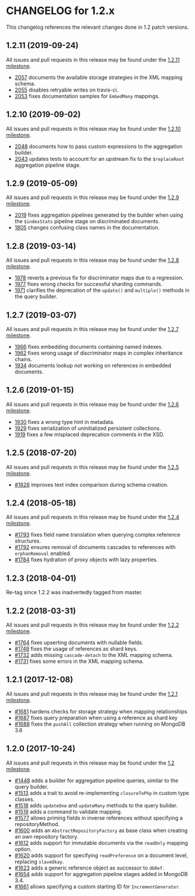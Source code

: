 CHANGELOG for 1.2.x
===================

This changelog references the relevant changes done in 1.2 patch versions.

1.2.11 (2019-09-24)
-------------------

All issues and pull requests in this release may be found under the
[1.2.11 milestone](https://github.com/doctrine/mongodb-odm/issues?q=milestone%3A1.2.11).

* [2057](https://github.com/doctrine/mongodb-odm/pull/2057) documents the available storage strategies in the XML mapping schema.
* [2055](https://github.com/doctrine/mongodb-odm/pull/2055) disables retryable writes on travis-ci.
* [2053](https://github.com/doctrine/mongodb-odm/pull/2053) fixes documentation samples for `EmbedMany` mappings.

1.2.10 (2019-09-02)
-------------------

All issues and pull requests in this release may be found under the
[1.2.10 milestone](https://github.com/doctrine/mongodb-odm/issues?q=milestone%3A1.2.10).

* [2048](https://github.com/doctrine/mongodb-odm/pull/2048) documents how to pass custom expressions to the aggregation builder.
* [2043](https://github.com/doctrine/mongodb-odm/pull/2043) updates tests to account for an upstream fix to the `$replaceRoot` aggregation pipeline stage.

1.2.9 (2019-05-09)
------------------

All issues and pull requests in this release may be found under the
[1.2.9 milestone](https://github.com/doctrine/mongodb-odm/issues?q=milestone%3A1.2.9).

* [2019](https://github.com/doctrine/mongodb-odm/pull/2019) fixes aggregation pipelines generated by the builder when using the `$indexStats` pipeline stage on discriminated documents.
* [1805](https://github.com/doctrine/mongodb-odm/pull/1805) changes confusing class names in the documentation.

1.2.8 (2019-03-14)
------------------

All issues and pull requests in this release may be found under the
[1.2.8 milestone](https://github.com/doctrine/mongodb-odm/issues?q=milestone%3A1.2.8).

* [1978](https://github.com/doctrine/mongodb-odm/pull/1978) reverts a previous fix for discriminator maps due to a regression.
* [1977](https://github.com/doctrine/mongodb-odm/pull/1977) fixes wrong checks for successful sharding commands.
* [1971](https://github.com/doctrine/mongodb-odm/pull/1971) clarifies the deprecation of the `update()` and `multiple()` methods in the query builder.

1.2.7 (2019-03-07)
------------------

All issues and pull requests in this release may be found under the
[1.2.7 milestone](https://github.com/doctrine/mongodb-odm/issues?q=milestone%3A1.2.7).

* [1966](https://github.com/doctrine/mongodb-odm/pull/1966) fixes embedding documents containing named indexes.
* [1962](https://github.com/doctrine/mongodb-odm/pull/1962) fixes wrong usage of discriminator maps in complex inheritance chains.
* [1934](https://github.com/doctrine/mongodb-odm/pull/1934) documents lookup not working on references in embedded documents.

1.2.6 (2019-01-15)
------------------

All issues and pull requests in this release may be found under the
[1.2.6 milestone](https://github.com/doctrine/mongodb-odm/issues?q=milestone%3A1.2.6).

* [1930](https://github.com/doctrine/mongodb-odm/pull/1930) fixes a wrong type hint in metadata.
* [1929](https://github.com/doctrine/mongodb-odm/pull/1929) fixes serialization of uninitialized persistent collections.
* [1919](https://github.com/doctrine/mongodb-odm/pull/1919) fixes a few misplaced deprecation comments in the XSD.

1.2.5 (2018-07-20)
------------------

All issues and pull requests in this release may be found under the
[1.2.5 milestone](https://github.com/doctrine/mongodb-odm/issues?q=milestone%3A1.2.5).

* [#1828](https://github.com/doctrine/mongodb-odm/pull/1828) improves text index comparison during schema creation.

1.2.4 (2018-05-18)
------------------

All issues and pull requests in this release may be found under the
[1.2.4 milestone](https://github.com/doctrine/mongodb-odm/issues?q=milestone%3A1.2.4).

* [#1793](https://github.com/doctrine/mongodb-odm/pull/1793) fixes field name translation when querying complex reference structures.
* [#1792](https://github.com/doctrine/mongodb-odm/pull/1792) ensures removal of documents cascades to references with `orphanRemoval` enabled.
* [#1784](https://github.com/doctrine/mongodb-odm/pull/1784) fixes hydration of proxy objects with lazy properties.

1.2.3 (2018-04-01)
------------------

Re-tag since 1.2.2 was inadvertedly tagged from master.

1.2.2 (2018-03-31)
------------------

All issues and pull requests in this release may be found under the
[1.2.2 milestone](https://github.com/doctrine/mongodb-odm/issues?q=milestone%3A1.2.2).

* [#1764](https://github.com/doctrine/mongodb-odm/pull/1764) fixes upserting documents with nullable fields.
* [#1748](https://github.com/doctrine/mongodb-odm/pull/1748) fixes the usage of references as shard keys.
* [#1732](https://github.com/doctrine/mongodb-odm/pull/1732) adds missing `cascade-detach` to the XML mapping schema.
* [#1731](https://github.com/doctrine/mongodb-odm/pull/1731) fixes some errors in the XML mapping schema. 

1.2.1 (2017-12-08)
------------------

All issues and pull requests in this release may be found under the
[1.2.1 milestone](https://github.com/doctrine/mongodb-odm/issues?q=milestone%3A1.2.1).

* [#1681](https://github.com/doctrine/mongodb-odm/pull/1681) hardens checks for storage strategy when mapping relationships
* [#1687](https://github.com/doctrine/mongodb-odm/pull/1687) fixes query preparation when using a reference as shard key
* [#1688](https://github.com/doctrine/mongodb-odm/pull/1688) fixes the `pushAll` collection strategy when running on MongoDB 3.6

1.2.0 (2017-10-24)
------------------

All issues and pull requests in this release may be found under the
[1.2 milestone](https://github.com/doctrine/mongodb-odm/issues?q=milestone%3A1.2).

* [#1448](https://github.com/doctrine/mongodb-odm/pull/1448) adds a builder for aggregation pipeline queries, similar to the query builder.
* [#1513](https://github.com/doctrine/mongodb-odm/pull/1513) adds a trait to avoid re-implementing `closureToPhp` in custom type classes.
* [#1518](https://github.com/doctrine/mongodb-odm/pull/1518) adds `updateOne` and `updateMany` methods to the query builder. 
* [#1519](https://github.com/doctrine/mongodb-odm/pull/1519) adds a command to validate mapping.
* [#1577](https://github.com/doctrine/mongodb-odm/pull/1577) allows priming fields in inverse references without specifying a repositoryMethod.
* [#1600](https://github.com/doctrine/mongodb-odm/pull/1600) adds an `AbstractRepositoryFactory` as base class when creating an own repository factory.
* [#1612](https://github.com/doctrine/mongodb-odm/pull/1612) adds support for immutable documents via the `readOnly` mapping option.
* [#1620](https://github.com/doctrine/mongodb-odm/pull/1620) adds support for specifying `readPreference` on a document level, replacing `slaveOkay`.
* [#1623](https://github.com/doctrine/mongodb-odm/pull/1623) adds a generic reference object as successor to `dbRef`.
* [#1654](https://github.com/doctrine/mongodb-odm/pull/1654) adds support for aggregation pipeline stages added in MongoDB 3.4.
* [#1661](https://github.com/doctrine/mongodb-odm/pull/1661) allows specifying a custom starting ID for `IncrementGenerator`.
